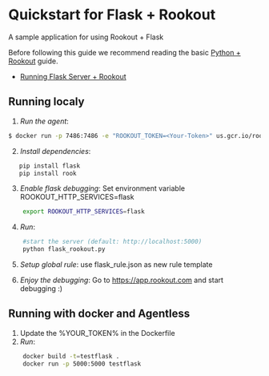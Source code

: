 # Quickstart for Flask + Rookout

A sample application for using Rookout + Flask

Before following this guide we recommend reading the basic [Python + Rookout] guide.

* [Running Flask Server + Rookout](#running)

## Running localy
1. *Run the agent*:
``` bash
$ docker run -p 7486:7486 -e "ROOKOUT_TOKEN=<Your-Token>" us.gcr.io/rookout/go_agent
```

2. *Install dependencies*:
 ```bash
	pip install flask
    pip install rook
```

3. *Enable flask debugging*:
	Set environment variable ROOKOUT_HTTP_SERVICES=flask
```bash
	export ROOKOUT_HTTP_SERVICES=flask
```

4. *Run*:
```bash
    #start the server (default: http://localhost:5000)
    python flask_rookout.py
```

5. *Setup global rule*:
	use flask_rule.json as new rule template


6. *Enjoy the debugging*:
Go to https://app.rookout.com and start debugging :)

## Running with docker and Agentless

1. Update the %YOUR_TOKEN% in the Dockerfile
2. *Run*:
```bash
    docker build -t=testflask .
	docker run -p 5000:5000 testflask
```

[Python + Rookout]: https://docs.rookout.com/docs/installation-python.html
